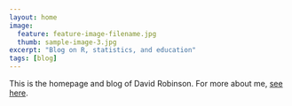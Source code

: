 ```yaml
---
layout: home
image:
  feature: feature-image-filename.jpg
  thumb: sample-image-3.jpg
excerpt: "Blog on R, statistics, and education"
tags: [blog]
---
```


This is the homepage and blog of David Robinson. For more about me, <a href="/about" style="text-decoration: underline">see here</a>.
